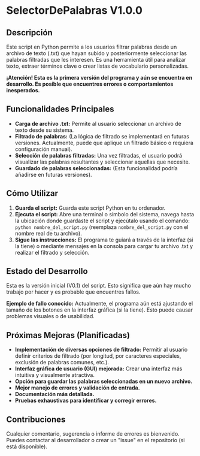 # SelectorDePalabras V1.0.0

## Descripción

Este script en Python permite a los usuarios filtrar palabras desde un archivo de texto (.txt) que hayan subido y posteriormente seleccionar las palabras filtradas que les interesen. Es una herramienta útil para analizar texto, extraer términos clave o crear listas de vocabulario personalizadas.

**¡Atención! Esta es la primera versión del programa y aún se encuentra en desarrollo. Es posible que encuentres errores o comportamientos inesperados.**

## Funcionalidades Principales

* **Carga de archivo .txt:** Permite al usuario seleccionar un archivo de texto desde su sistema.
* **Filtrado de palabras:** (La lógica de filtrado se implementará en futuras versiones. Actualmente, puede que aplique un filtrado básico o requiera configuración manual).
* **Selección de palabras filtradas:** Una vez filtradas, el usuario podrá visualizar las palabras resultantes y seleccionar aquellas que necesite.
* **Guardado de palabras seleccionadas:** (Esta funcionalidad podría añadirse en futuras versiones).

## Cómo Utilizar

1.  **Guarda el script:** Guarda este script Python en tu ordenador.
2.  **Ejecuta el script:** Abre una terminal o símbolo del sistema, navega hasta la ubicación donde guardaste el script y ejecútalo usando el comando: `python nombre_del_script.py` (reemplaza `nombre_del_script.py` con el nombre real de tu archivo).
3.  **Sigue las instrucciones:** El programa te guiará a través de la interfaz (si la tiene) o mediante mensajes en la consola para cargar tu archivo .txt y realizar el filtrado y selección.

## Estado del Desarrollo

Esta es la versión inicial (V0.1) del script. Esto significa que aún hay mucho trabajo por hacer y es probable que encuentres fallos.

**Ejemplo de fallo conocido:** Actualmente, el programa aún está ajustando el tamaño de los botones en la interfaz gráfica (si la tiene). Esto puede causar problemas visuales o de usabilidad.

## Próximas Mejoras (Planificadas)

* **Implementación de diversas opciones de filtrado:** Permitir al usuario definir criterios de filtrado (por longitud, por caracteres especiales, exclusión de palabras comunes, etc.).
* **Interfaz gráfica de usuario (GUI) mejorada:** Crear una interfaz más intuitiva y visualmente atractiva.
* **Opción para guardar las palabras seleccionadas en un nuevo archivo.**
* **Mejor manejo de errores y validación de entrada.**
* **Documentación más detallada.**
* **Pruebas exhaustivas para identificar y corregir errores.**

## Contribuciones

Cualquier comentario, sugerencia o informe de errores es bienvenido. Puedes contactar al desarrollador o crear un "issue" en el repositorio (si está disponible).

